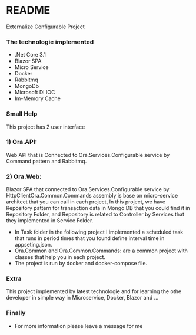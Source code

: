 # README #

Externalize Configurable Project

### The technologie implemented ###

* .Net Core 3.1
* Blazor SPA
* Micro Service
* Docker
* Rabbitmq
* MongoDb
* Microsoft DI IOC
* Im-Memory Cache

### Small Help ###

This project has 2 user interface
### 1) Ora.API: ###
  Web API that is Connected to Ora.Services.Configurable service by Command pattern and Rabbitmq.

### 2) Ora.Web: ###
  Blazor SPA that connected to Ora.Services.Configurable service by HttpClientOra.Common.Commands assembly is base on micro-service architect that you can call in each project, In this project, we have Repository pattern for transaction data in Mongo DB that you could find it in Repository Folder, and Repository is related to Controller by Services that they implemented in Service Folder.
* In Task folder in the following project I implemented a scheduled task that runs in period times that you found define interval time in appseting.json.
* Ora.Common and Ora.Common.Commands: are a common project with classes that help you in each project.
* The project is run by docker and docker-compose file.

### Extra ###

This project implemented by latest technologie and for learning the othe developer in simple way in Microservice, Docker, Blazor and ...

### Finally ###

* For more information please leave a message for me
